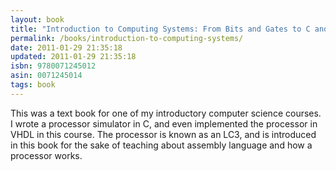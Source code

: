 ```yaml
---
layout: book
title: "Introduction to Computing Systems: From Bits and Gates to C and Beyond"
permalink: /books/introduction-to-computing-systems/
date: 2011-01-29 21:35:18
updated: 2011-01-29 21:35:18
isbn: 9780071245012
asin: 0071245014
tags: book
---
```

This was a text book for one of my introductory computer science courses. I
wrote a processor simulator in C, and even implemented the processor in VHDL in
this course. The processor is known as an LC3, and is introduced in this book
for the sake of teaching about assembly language and how a processor works.
